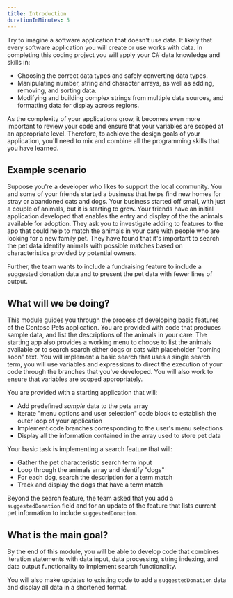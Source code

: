 ```yaml
---
title: Introduction
durationInMinutes: 5
---
```


Try to imagine a software application that doesn't use data. It likely that every software application you will create or use works with data. In completing this coding project you will apply your C# data knowledge and skills in:

- Choosing the correct data types and safely converting data types.
- Manipulating number, string and character arrays, as well as adding, removing, and sorting data.
- Modifying and building complex strings from multiple data sources, and formatting data for display across regions.

As the complexity of your applications grow, it becomes even more important to review your code and ensure that your variables are scoped at an appropriate level. Therefore, to achieve the design goals of your application, you'll need to mix and combine all the programming skills that you have learned.

## Example scenario

Suppose you're a developer who likes to support the local community. You and some of your friends started a business that helps find new homes for stray or abandoned cats and dogs. Your business started off small, with just a couple of animals, but it is starting to grow. Your friends have an initial application developed that enables the entry and display of the the animals available for adoption. They ask you to investigate adding to features to the app that could help to match the animals in your care with people who are looking for a new family pet. They have found that it's important to search the pet data identify animals with possible matches based on characteristics provided by potential owners.

Further, the team wants to include a fundraising feature to include a suggested donation data and to present the pet data with fewer lines of output.

## What will we be doing?

This module guides you through the process of developing basic features of the Contoso Pets application. You are provided with code that produces sample data, and list the descriptions of the animals in your care. The starting app also provides a working menu to choose to list the animals available or to search search either dogs or cats with placeholder "coming soon" text. You will implement a basic search that uses a single search term, you will use variables and expressions to direct the execution of your code through the branches that you've developed. You will also work to ensure that variables are scoped appropriately.

You are provided with a starting application that will:

- Add predefined *sample* data to the pets array
- Iterate "menu options and user selection" code block to establish the outer loop of your application
- Implement code branches corresponding to the user's menu selections
- Display all the information contained in the array used to store pet data

Your basic task is implementing a search feature that will:

- Gather the pet characteristic search term input
- Loop through the animals array and identify "dogs"
- For each dog, search the description for a term match
- Track and display the dogs that have a term match

Beyond the search feature, the team asked that you add a `suggestedDonation` field and for an update of the feature that lists current pet information to include `suggestedDonation`.

## What is the main goal?

By the end of this module, you will be able to develop code that combines iteration statements with data input, data processing, string indexing, and data output functionality to implement search functionality.

You will also make updates to existing code to add a `suggestedDonation` data and display all data in a shortened format.
